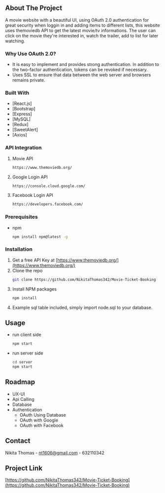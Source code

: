 ## About The Project

A movie website with a beautiful UI, using OAuth 2.0 authentication for great security when loggin in and adding items to different lists, this website uses themoviedb API to get the latest movie/tv informations. The user can click on the movie they're interested in, watch the trailer, add to list for later watching.

### Why Use OAuth 2.0?

- It is easy to implement and provides strong authentication. In addition to the two-factor authentication, tokens can be revoked if necessary.
- Uses SSL to ensure that data between the web server and browsers remains private.

### Built With

* [React.js]
* [Bootstrap]
* [Express]
* [MySQL]
* [Redux]
* [SweetAlert]
* [Axios]

### API Integration

1. Movie API
   ```sh
   https://www.themoviedb.org/
   ```
2. Google Login API
   ```sh
   https://console.cloud.google.com/
   ```

3. Facebook Login API
   ```sh
   https://developers.facebook.com/
   ```

### Prerequisites

* npm
  ```sh
  npm install npm@latest -g

### Installation

1. Get a free API Key at [https://www.themoviedb.org/](https://www.themoviedb.org/)
2. Clone the repo
   ```sh
   git clone https://github.com/NikitaThomas342/Movie-Ticket-Booking
   ```
3. Install NPM packages
   ```sh
   npm install
   ```
4. Example sql table included, simply import node.sql to your database.
## Usage

* run client side
   ```sh
   npm start
* run server side
   ```sh
   cd server
   npm start

## Roadmap

- UX-UI
- Api Calling
- Database
- Authentication 
    - OAuth Using Database
    - OAuth with Google
    - OAuth with Facebook

## Contact

Nikita Thomas - nt1606@gmail.com - 632110342

## Project Link

[https://github.com/NikitaThomas342/Movie-Ticket-Booking](https://github.com/NikitaThomas342/Movie-Ticket-Booking)